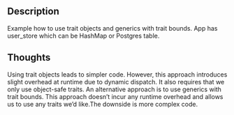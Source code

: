 ## Description
Example how to use trait objects and generics with trait bounds.
App has user_store which can be HashMap or Postgres table. 

## Thoughts
Using trait objects leads to simpler code. However, this approach introduces slight overhead at runtime due to dynamic dispatch. It also requires that we only use object-safe traits.
An alternative approach is to use generics with trait bounds. This approach doesn’t incur any runtime overhead and allows us to use any traits we’d like.The downside is more complex code. 